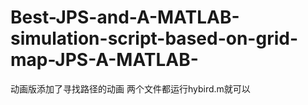 # Best-JPS-and-A-MATLAB-simulation-script-based-on-grid-map-JPS-A-MATLAB-

动画版添加了寻找路径的动画
两个文件都运行hybird.m就可以
